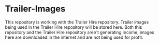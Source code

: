# Trailer-Images
This repository is working with the Trailer Hire repository. Trailer images being used in the Trailer Hire repository will be stored here. Both this repository and the Trailer Hire repository aren't generating income, images here are downloaded in the internet and are not being used for profit.
